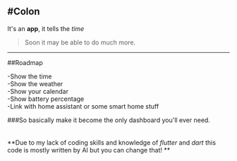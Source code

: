 #Colon
---------------------
It's an **app**, it tells the *time*
> Soon it may be able to do much more.

---------------------

##Roadmap

-Show the time <br>
-Show the weather <br>
-Show your calendar <br>
-Show battery percentage <br>
-Link with home assistant or some smart home stuff <br>

###So basically make it become the only dashboard you'll ever need.
<br>
<br>
<br>
**Due to my lack of coding skills and knowledge of *flutter* and *dart* this code is mostly written by AI but you can change that! **
